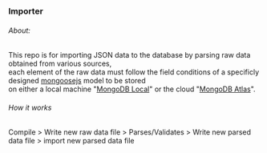 ### Importer

###### About:
This repo is for importing JSON data to the database by parsing raw data obtained from various sources, <br />
each element of the raw data must follow the field conditions of a specificly designed [mongoosejs](https://www.npmjs.com/package/mongoose) model to be stored <br/>
on either a local machine "[MongoDB Local](https://www.mongodb.com/try/download/community)" or the cloud "[MongoDB Atlas](https://www.mongodb.com/cloud/atlas)".

###### How it works
Compile > Write new raw data file > Parses/Validates > Write new parsed data file > import new parsed data file
